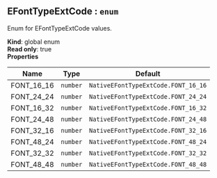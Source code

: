 <a name="EFontTypeExtCode"></a>

## EFontTypeExtCode : <code>enum</code>
Enum for EFontTypeExtCode values.

**Kind**: global enum  
**Read only**: true  
**Properties**

| Name | Type | Default |
| --- | --- | --- |
| FONT_16_16 | <code>number</code> | <code>NativeEFontTypeExtCode.FONT_16_16</code> | 
| FONT_24_24 | <code>number</code> | <code>NativeEFontTypeExtCode.FONT_24_24</code> | 
| FONT_16_32 | <code>number</code> | <code>NativeEFontTypeExtCode.FONT_16_32</code> | 
| FONT_24_48 | <code>number</code> | <code>NativeEFontTypeExtCode.FONT_24_48</code> | 
| FONT_32_16 | <code>number</code> | <code>NativeEFontTypeExtCode.FONT_32_16</code> | 
| FONT_48_24 | <code>number</code> | <code>NativeEFontTypeExtCode.FONT_48_24</code> | 
| FONT_32_32 | <code>number</code> | <code>NativeEFontTypeExtCode.FONT_32_32</code> | 
| FONT_48_48 | <code>number</code> | <code>NativeEFontTypeExtCode.FONT_48_48</code> | 


